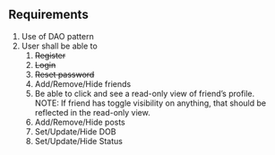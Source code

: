 ## Requirements
1. Use of DAO pattern
2. User shall be able to
   1. <s>Register</s>
   2. <s>Login</s>
   3. <s>Reset password</s>
   4. Add/Remove/Hide friends
   5. Be able to click and see a read-only view of friend’s profile.  
NOTE: If friend has toggle visibility on anything, that should be reflected in the read-only view.
   6. Add/Remove/Hide posts
   7. Set/Update/Hide DOB
   8. Set/Update/Hide Status
